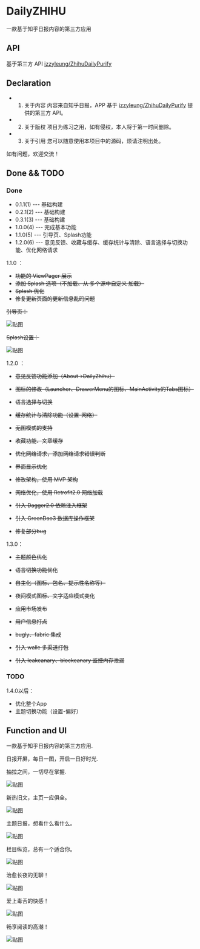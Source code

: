 # DailyZHIHU

一款基于知乎日报内容的第三方应用

## API
基于第三方 API [izzyleung/ZhihuDailyPurify][0]

## Declaration
- 1. 关于内容
内容来自知乎日报，APP 基于 [izzyleung/ZhihuDailyPurify][0] 提供的第三方 API。

- 2. 关于版权
项目为练习之用，如有侵权，本人将于第一时间删除。

- 3. 关于引用
您可以随意使用本项目中的源码，烦请注明出处。

如有问题，欢迎交流！

## Done && TODO
### Done
- 0.1.1(1) --- 基础构建
- 0.2.1(2) --- 基础构建
- 0.3.1(3) --- 基础构建
- 1.0.0(4) --- 完成基本功能
- 1.1.0(5) --- 引导页、Splash功能
- 1.2.0(6) --- 意见反馈、收藏与缓存、缓存统计与清除、语言选择与切换功能、优化网络请求

1.1.0 ：
- ~~功能的 ViewPager 展示~~
- ~~添加 Splash 选项（不加载、从 多个源中自定义 加载）~~
- ~~Splash 优化~~
- ~~修复更新页面的更新信息乱码问题~~

~~引导页：~~

![贴图][1]

~~Splash设置：~~

![贴图][2]

1.2.0 ：
- ~~意见反馈功能添加（About->DailyZhihu）~~
- ~~图标的修改（Launcher、DrawerMenu的图标、MainActivity的Tabs图标）~~
- ~~语言选择与切换~~
- ~~缓存统计与清除功能（设置-网络）~~
- ~~无图模式的支持~~
- ~~收藏功能、文章缓存~~
- ~~优化网络请求，添加网络请求错误判断~~
- ~~界面显示优化~~

- ~~修改架构，使用 MVP 架构~~
- ~~网络优化，使用 Retrofit2.0 网络加载~~
- ~~引入 Dagger2.0 依赖注入框架~~
- ~~引入 GreenDao3 数据库操作框架~~

- ~~修复部分bug~~

1.3.0：
- ~~主题颜色优化~~
- ~~语言切换功能优化~~
- ~~自主化（图标、包名、提示性名称等）~~
- ~~夜间模式图标、文字适应模式变化~~

- ~~应用市场发布~~
- ~~用户信息打点~~
- ~~bugly、fabric 集成~~
- ~~引入 walle 多渠道打包~~
- ~~引入 leakcanary、blockcanary 监控内存泄漏~~

### TODO

1.4.0以后：
- 优化整个App
- 主题切换功能（设置-偏好）

## Function and UI
一款基于知乎日报内容的第三方应用.

日报开屏，每日一图，开启一日好时光.

抽拉之间，一切尽在掌握.

![贴图][3]

新热旧文，主页一应俱全。

![贴图][4]

主题日报，想看什么看什么。

![贴图][5]

栏目纵览，总有一个适合你。

![贴图][6]

治愈长夜的无聊！

![贴图][7]

爱上毒舌的快感！

![贴图][8]

畅享阅读的高潮！

![贴图][9]

[0]: https://github.com/izzyleung/ZhihuDailyPurify/wiki/%E7%9F%A5%E4%B9%8E%E6%97%A5%E6%8A%A5-API-%E5%88%86%E6%9E%90
[1]: ./screenshot/v1.2.0/group-guide.png
[2]: ./screenshot/v1.3.0/group-image-splash.png
[3]: ./screenshot/v1.3.0/group-overall-intro.png
[4]: ./screenshot/v1.2.0/group-main.png
[5]: ./screenshot/v1.2.0/group-topic.png
[6]: ./screenshot/v1.2.0/group-column.png
[7]: ./screenshot/v1.2.0/1.png
[8]: ./screenshot/v1.2.0/group-comment.png
[9]: ./screenshot/v1.2.0/2.png
